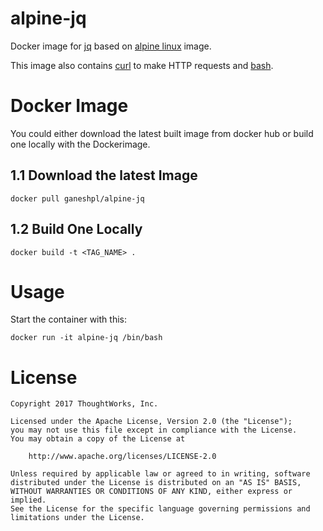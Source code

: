 # alpine-jq
Docker image for [jq](http://stedolan.github.io/jq/) based on [alpine linux](https://alpinelinux.org/) image.

This image also contains [curl](https://curl.haxx.se/) to make HTTP requests and [bash](https://www.gnu.org/software/bash/).

# Docker Image
You could either download the latest built image from docker hub or build one locally with the Dockerimage.

## 1.1 Download the latest Image

```
docker pull ganeshpl/alpine-jq
```

## 1.2 Build One Locally

```
docker build -t <TAG_NAME> .
```

# Usage
Start the container with this:

```
docker run -it alpine-jq /bin/bash
```

# License

```
Copyright 2017 ThoughtWorks, Inc.

Licensed under the Apache License, Version 2.0 (the "License");
you may not use this file except in compliance with the License.
You may obtain a copy of the License at

    http://www.apache.org/licenses/LICENSE-2.0

Unless required by applicable law or agreed to in writing, software
distributed under the License is distributed on an "AS IS" BASIS,
WITHOUT WARRANTIES OR CONDITIONS OF ANY KIND, either express or implied.
See the License for the specific language governing permissions and
limitations under the License.
```
